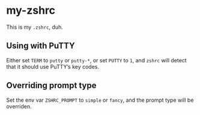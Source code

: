 # my-zshrc

This is my `.zshrc`, duh.

## Using with PuTTY

Either set `TERM` to `putty` or `putty-*`, or set `PUTTY` to `1`, and
`zshrc` will detect that it should use PuTTY’s key codes.

## Overriding prompt type

Set the env var `ZSHRC_PROMPT` to `simple` or `fancy`, and the prompt type will be overriden.